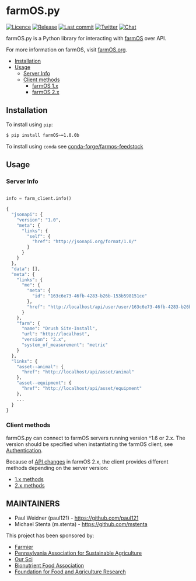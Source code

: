 # farmOS.py

[![Licence](https://img.shields.io/badge/Licence-GPL%203.0-blue.svg)](https://opensource.org/licenses/GPL-3.0/)
[![Release](https://img.shields.io/github/release/farmOS/farmOS.py.svg?style=flat)](https://github.com/farmOS/farmOS.py/releases)
[![Last commit](https://img.shields.io/github/last-commit/farmOS/farmOS.py.svg?style=flat)](https://github.com/farmOS/farmOS.py/commits)
[![Twitter](https://img.shields.io/twitter/follow/farmOSorg.svg?label=%40farmOSorg&style=flat)](https://twitter.com/farmOSorg)
[![Chat](https://img.shields.io/matrix/farmOS:matrix.org.svg)](https://riot.im/app/#/room/#farmOS:matrix.org)

farmOS.py is a Python library for interacting with [farmOS](https://farmOS.org)
over API.

For more information on farmOS, visit [farmOS.org](https://farmOS.org).

- [Installation](#installation)
- [Usage](#usage)
  - [Server Info](#server-info)
  - [Client methods](#client-methods)  
    - [farmOS 1.x](docs/client_1x.md)
    - [farmOS 2.x](docs/client_2x.md)


## Installation

To install using `pip`:

```bash
$ pip install farmOS~=1.0.0b
```

To install using `conda` see [conda-forge/farmos-feedstock](https://github.com/conda-forge/farmos-feedstock#installing-farmos)

## Usage

### Server Info

```python

info = farm_client.info()

{
  "jsonapi": {
    "version": "1.0",
    "meta": {
      "links": {
        "self": {
          "href": "http://jsonapi.org/format/1.0/"
        }
      }
    }
  },
  "data": [],
  "meta": {
    "links": {
      "me": {
        "meta": {
          "id": "163c6e73-46fb-4283-b26b-153b598151ce"
        },
        "href": "http://localhost/api/user/user/163c6e73-46fb-4283-b26b-153b598151ce"
      }
    },
    "farm": {
      "name": "Drush Site-Install",
      "url": "http://localhost",
      "version": "2.x",
      "system_of_measurement": "metric"
    }
  },
  "links": {
    "asset--animal": {
      "href": "http://localhost/api/asset/animal"
    },
    "asset--equipment": {
      "href": "http://localhost/api/asset/equipment"
    },
    ...
  }
}
```


### Client methods

farmOS.py can connect to farmOS servers running version ^1.6 or 2.x. The version should be specified when instantiating
the farmOS client, see [Authentication](#authentication).

Because of [API changes](https://2x.farmos.org/development/api/changes/) in farmOS 2.x, the client provides different
methods depending on the server version:

- [1.x methods](docs/client_1x.md)
- [2.x methods](docs/client_2x.md)

## MAINTAINERS

 * Paul Weidner (paul121) - https://github.com/paul121
 * Michael Stenta (m.stenta) - https://github.com/mstenta

This project has been sponsored by:

 * [Farmier](https://farmier.com)
 * [Pennsylvania Association for Sustainable Agriculture](https://pasafarming.org)
 * [Our Sci](http://our-sci.net)
 * [Bionutrient Food Association](https://bionutrient.org)
 * [Foundation for Food and Agriculture Research](https://foundationfar.org/)
